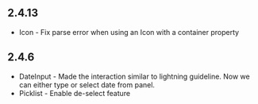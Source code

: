## 2.4.13
 - Icon - Fix parse error when using an Icon with a container property

## 2.4.6
 - DateInput - Made the interaction similar to lightning guideline. Now we can either type or select date from panel.
 - Picklist - Enable de-select feature
